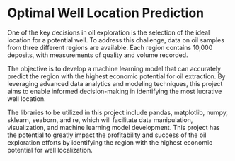 # Optimal Well Location Prediction

One of the key decisions in oil exploration is the selection of the ideal location for a potential well. To address this challenge, data on oil samples from three different regions are available. Each region contains 10,000 deposits, with measurements of quality and volume recorded.

The objective is to develop a machine learning model that can accurately predict the region with the highest economic potential for oil extraction. By leveraging advanced data analytics and modeling techniques, this project aims to enable informed decision-making in identifying the most lucrative well location.

The libraries to be utilized in this project include pandas, matplotlib, numpy, sklearn, seaborn, and re, which will facilitate data manipulation, visualization, and machine learning model development. This project has the potential to greatly impact the profitability and success of the oil exploration efforts by identifying the region with the highest economic potential for well localization.